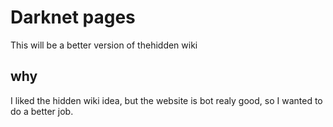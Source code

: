 # Darknet pages
This will be a better version of thehidden wiki

## why
I liked the hidden wiki idea, but the website is bot realy good, so I wanted to do a better job.
